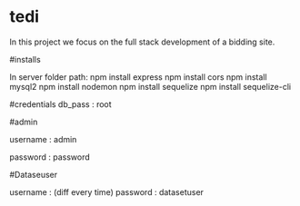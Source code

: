 # tedi

In this project we focus on the full stack development of a bidding site.


#installs

In server folder path:
npm install express
npm install cors
npm install mysql2
npm install nodemon
npm install sequelize
npm install sequelize-cli

#credentials
db_pass : root

#admin

username : admin

password : password


#Dataseuser

username : (diff every time)
password : datasetuser
